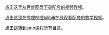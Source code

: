 [点击这里从百度网盘下载配套的视频教程](https://chenxiaosong.com/baidunetdisk)。

[点击这里在哔哩哔哩bilibili在线观看配套的教学视频](https://chenxiaosong.com/bili/smb)。

[点击跳转到smb课程所有目录](https://chenxiaosong.com/courses/smb/smb.html)。

